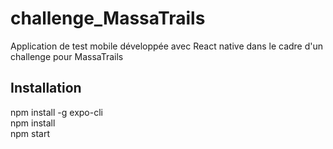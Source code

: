 # challenge_MassaTrails
Application de test mobile développée avec React native dans le cadre d'un challenge pour MassaTrails


## Installation

npm install -g expo-cli
<br>npm install
<br>npm start
